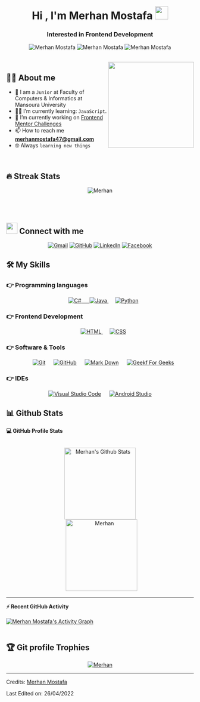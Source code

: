 <h1 align="center">Hi , I'm Merhan Mostafa <img src="https://media.giphy.com/media/hvRJCLFzcasrR4ia7z/giphy.gif" width="35"></h1>
<h3 align="center">Interested in Frontend Development</h3>

<p align="center"> 
	<img src="https://komarev.com/ghpvc/?username=merhanmostafa47&label=Profile%20views&color=0e75b6&style=flat" alt="Merhan Mostafa" /> 
	<img src="https://badges.pufler.dev/repos/merhanmostafa47" alt="Merhan Mostafa" />
	<img src="https://img.shields.io/github/followers/merhanmostafa47?label=Followers" alt="Merhan Mostafa" />
</p>

<br>

<img align='right' src="https://media.giphy.com/media/ieyl9zmCjO4b4t6qoY/giphy.gif" width="230">

## :sassy_man:  About me
- :school: I am a `Junior` at Faculty of Computers & Informatics at Mansoura University
- :student: I’m currently learning: `JavaScript`.
- 🔭 I’m currently working on [Frontend Mentor Challenges](https://www.frontendmentor.io/profile/merhanmostafa47)
- 📫 How to reach me **merhanmostafa47@gmail.com**
- :nerd_face: Always `learning new things`
 <!-- - 🌱 I’m currently learning `` -->

<br>

## 🔥 Streak Stats
<p align="center"><img src="https://github-readme-streak-stats.herokuapp.com/?user=merhanmostafa47&theme=algolia" alt="Merhan" /></p>

<br>
<br>

## <img src="https://media.giphy.com/media/iY8CRBdQXODJSCERIr/giphy.gif" width="30px"> Connect with me
<p align="center">
	<a href="mailto:merhanmostafa47@gmail.com"><img img src="https://img.shields.io/badge/gmail-%23EA4335.svg?style=plastic&logo=gmail&logoColor=white" alt="Gmail"/></a>
	<a href="https://github.com/merhanmostafa47"><img src="https://img.shields.io/badge/github-%23181717.svg?style=plastic&logo=github&logoColor=white" alt="GitHub"/></a>
	<a href="https://www.linkedin.com/in/merhanmostafa47/"><img src="https://img.shields.io/badge/linkedin-%230A66C2.svg?style=plastic&logo=linkedin&logoColor=white" alt="LinkedIn"/></a>
	<a href="https://www.facebook.com/merhanmostafa47/"><img src="https://img.shields.io/badge/facebook-%231877F2.svg?style=plastic&logo=facebook&logoColor=white" alt="Facebook"/></a>
</p>



## 🛠️ My Skills

### 👉 Programming languages

<p align="center"> 
   &emsp;
  <a href="https://www.geeksforgeeks.org/c-sharp-tutorial/" target="_blank"> 
    <img alt="C#" src="https://img.shields.io/badge/C%23-239120?style=for-the-badge&logo=c-sharp&logoColor=white>"
  </a>
  &emsp;
  <a href="https://www.java.com" target="_blank"> 
    <img alt="Java" src="https://img.shields.io/badge/Java-%23007396.svg?style=plastic&logo=java&logoColor=white">
  </a>
  &emsp;
   <a href="https://www.python.org" target="_blank">
    <img alt="Python" src="https://img.shields.io/badge/Python%20-%2314354C.svg?style=plastic&logo=python&logoColor=white">
  </a>
</p>

### 👉 Frontend Development
<p align="center"> 
  &emsp; 
  <a href="https://developer.mozilla.org/en-US/docs/Web/HTML" target="_blank"> 
   <img alt="HTML" src="https://img.shields.io/badge/HTML5%20-%23E34F26.svg?style=plastic&logo=html5&logoColor=white">
  </a>   
  &emsp;
  <a href="https://developer.mozilla.org/en-US/docs/Web/CSS" target="_blank">
    <img alt="CSS" src="https://img.shields.io/badge/CSS%20-%231572B6.svg?style=plastic&logo=css3&logoColor=white">
  </a> 
</p>

 ### 👉 Software & Tools
 
<p align="center">
  &emsp;
    <a href="#"><img alt="Git" src="https://img.shields.io/badge/Git%20-%23F05033.svg?style=plastic&logo=git&logoColor=white"></a>
  &emsp;
    <a href="#"><img alt="GitHub" src="https://img.shields.io/badge/github-%23181717.svg?style=plastic&logo=github&logoColor=white"></a>
  &emsp;
    <a href="#"><img alt="Mark Down" src="https://img.shields.io/badge/Markdown-000000?style=plastic&logo=markdown&logoColor=white"></a>
  &emsp;
    <a href="#"><img alt="Geekf For Geeks" src="https://img.shields.io/badge/geeksforgeeks-%230F9D58.svg?style=plastic&logo=geeksforgeeks&logoColor=white"></a>
</p>

 ### 👉 IDEs
 
<p align="center">
  &emsp;
    <a href="#"><img alt="Visual Studio Code" src="https://img.shields.io/badge/Visual%20Studio%20Code-0078d7.svg?style=plastic&logo=visual-studio code&logoColor=white"></a>
 &emsp;
    <a href="#"><img alt="Android Studio" src="https://img.shields.io/badge/Andriod%20Studio-0078d7.svg?&style=plastic&logo=android&studioColor=white" /></a>
  &emsp;
</p>



## 📊 Github Stats

  <summary><b>💻 GitHub Profile Stats</b></summary>
  <br/>
  <p align="center">
    <a href="https://github.com/anuraghazra/github-readme-stats"><img alt="Merhan's Github Stats" src="https://github-readme-stats.vercel.app/api?username=merhanmostafa47&show_icons=true&count_private=true&theme=algolia" height="192px"/></a>
<br/>
  &nbsp;
	  <img src="https://github-readme-stats.vercel.app/api/top-langs?username=merhanmostafa47&langs_count=10&show_icons=true&locale=en&layout=compact&theme=algolia" alt="Merhan" height="192px"/>
  <br/>
  </p>

----

  <summary><b>⚡ Recent GitHub Activity</b></summary>
  <br/>
    <a href="https://github.com/merhanmostafa47"><img alt="Merhan Mostafa's Activity Graph" src="https://activity-graph.herokuapp.com/graph?username=merhanmostafa47&custom_title=Merhan%20Mostafa%27s%20Contribution%20Graph&theme=react-dark" /></a>
  <br/>


<br/>

## :trophy: Git profile Trophies

<p align="center"> <a href="https://github.com/ryo-ma/github-profile-trophy"><img src="https://github-profile-trophy.vercel.app/?username=merhanmostafa47&layout=compact&theme=algolia" alt="Merhan" /></a> </p>

-----
Credits: [Merhan Mostafa](https://github.com/merhanmostafa47)

Last Edited on: 26/04/2022
